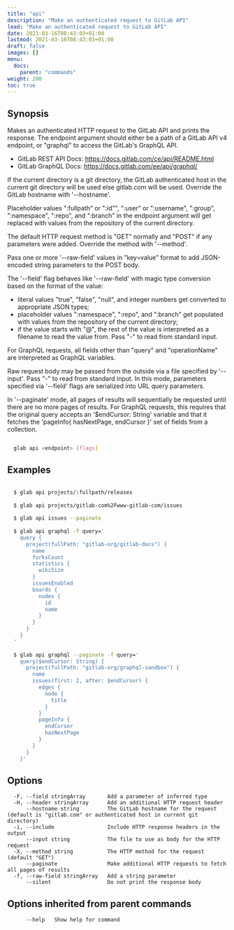 ```yaml
---
title: "api"
description: "Make an authenticated request to GitLab API"
lead: "Make an authenticated request to GitLab API"
date: 2021-03-16T08:43:03+01:00
lastmod: 2021-03-16T08:43:03+01:00
draft: false
images: []
menu:
  docs:
    parent: "commands"
weight: 200
toc: true
---
```


## Synopsis

Makes an authenticated HTTP request to the GitLab API and prints the response.
The endpoint argument should either be a path of a GitLab API v4 endpoint, or 
"graphql" to access the GitLab's GraphQL API.

* GitLab REST API Docs: https://docs.gitlab.com/ce/api/README.html
* GitLab GraphQL Docs: https://docs.gitlab.com/ee/api/graphql/

If the current directory is a git directory, the GitLab authenticated host in the current git 
directory will be used else gitlab.com will be used.
Override the GitLab hostname with '--hostname'.

Placeholder values ":fullpath" or ":id"", ":user" or ":username", ":group", ":namespace", 
":repo", and ":branch" in the endpoint argument will get replaced with values from the 
repository of the current directory.

The default HTTP request method is "GET" normally and "POST" if any parameters
were added. Override the method with '--method'.

Pass one or more '--raw-field' values in "key=value" format to add
JSON-encoded string parameters to the POST body.

The '--field' flag behaves like '--raw-field' with magic type conversion based
on the format of the value:
- literal values "true", "false", "null", and integer numbers get converted to
  appropriate JSON types;
- placeholder values ":namespace", ":repo", and ":branch" get populated with values
  from the repository of the current directory;
- if the value starts with "@", the rest of the value is interpreted as a
  filename to read the value from. Pass "-" to read from standard input.

For GraphQL requests, all fields other than "query" and "operationName" are
interpreted as GraphQL variables.

Raw request body may be passed from the outside via a file specified by '--input'.
Pass "-" to read from standard input. In this mode, parameters specified via
'--field' flags are serialized into URL query parameters.

In '--paginate' mode, all pages of results will sequentially be requested until
there are no more pages of results. For GraphQL requests, this requires that the
original query accepts an '$endCursor: String' variable and that it fetches the
'pageInfo{ hasNextPage, endCursor }' set of fields from a collection.

```sh

  glab api <endpoint> [flags]
```

## Examples

```sh

  $ glab api projects/:fullpath/releases
  
  $ glab api projects/gitlab-com%2Fwww-gitlab-com/issues
  
  $ glab api issues --paginate
  
  $ glab api graphql -f query='
    query {
      project(fullPath: "gitlab-org/gitlab-docs") {
        name
        forksCount
        statistics {
          wikiSize
        }
        issuesEnabled
        boards {
          nodes {
            id
            name
          }
        }
      }
    }
  '
  
  $ glab api graphql --paginate -f query='
    query($endCursor: String) {
      project(fullPath: "gitlab-org/graphql-sandbox") {
        name
        issues(first: 2, after: $endCursor) {
          edges {
            node {
              title
            }
          }
          pageInfo {
            endCursor
            hasNextPage
          }
        }
      }
    }'
```

## Options

```
  -F, --field stringArray       Add a parameter of inferred type
  -H, --header stringArray      Add an additional HTTP request header
      --hostname string         The GitLab hostname for the request (default is "gitlab.com" or authenticated host in current git directory)
  -i, --include                 Include HTTP response headers in the output
      --input string            The file to use as body for the HTTP request
  -X, --method string           The HTTP method for the request (default "GET")
      --paginate                Make additional HTTP requests to fetch all pages of results
  -f, --raw-field stringArray   Add a string parameter
      --silent                  Do not print the response body
```

## Options inherited from parent commands

```
      --help   Show help for command
```